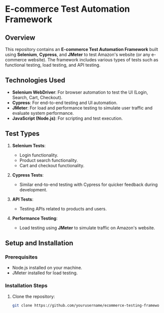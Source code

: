 # E-commerce Test Automation Framework

## Overview
This repository contains an **E-commerce Test Automation Framework** built using **Selenium**, **Cypress**, and **JMeter** to test Amazon's website (or any e-commerce website). The framework includes various types of tests such as functional testing, load testing, and API testing.

## Technologies Used
- **Selenium WebDriver**: For browser automation to test the UI (Login, Search, Cart, Checkout).
- **Cypress**: For end-to-end testing and UI automation.
- **JMeter**: For load and performance testing to simulate user traffic and evaluate system performance.
- **JavaScript (Node.js)**: For scripting and test execution.

## Test Types
1. **Selenium Tests**: 
   - Login functionality.
   - Product search functionality.
   - Cart and checkout functionality.
   
2. **Cypress Tests**: 
   - Similar end-to-end testing with Cypress for quicker feedback during development.
   
3. **API Tests**:
   - Testing APIs related to products and users.
   
4. **Performance Testing**:
   - Load testing using **JMeter** to simulate traffic on Amazon's website.

## Setup and Installation

### Prerequisites
- Node.js installed on your machine.
- JMeter installed for load testing.

### Installation Steps
1. Clone the repository:
   ```bash
   git clone https://github.com/yourusername/ecommerce-testing-framework.git

